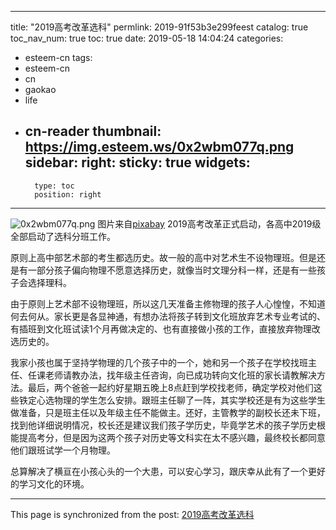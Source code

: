 
---
title: "2019高考改革选科"
permlink: 2019-91f53b3e299feest
catalog: true
toc_nav_num: true
toc: true
date: 2019-05-18 14:04:24
categories:
- esteem-cn
tags:
- esteem-cn
- cn
- gaokao
- life
- cn-reader
thumbnail: https://img.esteem.ws/0x2wbm077q.png
sidebar:
    right:
        sticky: true
widgets:
    -
        type: toc
        position: right
---


![0x2wbm077q.png](https://img.esteem.ws/0x2wbm077q.png)
图片来自[pixabay](https://pixabay.com/zh/photos/%E5%BA%84%E5%9B%AD-%E6%88%BF%E5%9C%B0%E4%BA%A7-%E5%A4%A7%E5%8E%A6-17-%E4%B8%96%E7%BA%AA-1505198/)
2019高考改革正式启动，各高中2019级全部启动了选科分班工作。

原则上高中部艺术部的考生都选历史。故一般的高中对艺术生不设物理班。但是还是有一部分孩子偏向物理不愿意选择历史，就像当时文理分科一样，还是有一些孩子会选择理科。

由于原则上艺术部不设物理班，所以这几天准备主修物理的孩子人心惶惶，不知道何去何从。家长更是各显神通，有想办法将孩子转到文化班放弃艺术专业考试的、有插班到文化班试读1个月再做决定的、也有直接做小孩的工作，直接放弃物理改选历史的。

我家小孩也属于坚持学物理的几个孩子中的一个，她和另一个孩子在学校找班主任、任课老师请教办法，找年级主任咨询，向已成功转向文化班的家长请教解决方法。最后，两个爸爸一起约好星期五晚上8点赶到学校找老师，确定学校对他们这些铁定心选物理的学生怎么安排。跟班主任聊了一阵，其实学校还是有为这些学生做准备，只是班主任以及年级主任不能做主。还好，主管教学的副校长还未下班，找到他详细说明情况，校长还是建议我们孩子学历史，毕竟学艺术的孩子学历史根能提高考分，但是因为这两个孩子对历史等文科实在太不感兴趣，最终校长都同意他们跟班试学一个月物理。

总算解决了横亘在小孩心头的一个大患，可以安心学习，跟庆幸从此有了一个更好的学习文化的环境。

- - -

This page is synchronized from the post: [2019高考改革选科](https://steemit.com/@m18207319997/2019-91f53b3e299feest)
